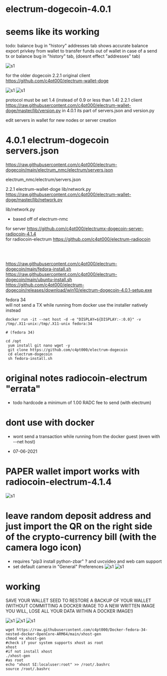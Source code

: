 # electrum-dogecoin-4.0.1 

# seems like its working


todo:
balance bug in "history" addresses tab shows accurate balance
export privkey from wallet to transfer funds out of wallet in case of a send tx or balance bug in "history" tab, (doesnt effect "addresses" tab)

![s1](https://raw.githubusercontent.com/c4pt000/electrum-radiocoin/main/balance-bug-check-addresses-tab.png)


for the older dogecoin 2.2.1 original client 
https://github.com/c4pt000/electrum-wallet-doge

![s1](https://raw.githubusercontent.com/c4pt000/electrum-dogecoin/main/electrum-receive.png)
![s1](https://raw.githubusercontent.com/c4pt000/electrum-dogecoin/main/electrum-receive.png)

protocol must be set 1.4 (instead of 0.9 or less than 1.4)
2.2.1 client https://raw.githubusercontent.com/c4pt000/electrum-wallet-doge/master/lib/version.py
in 4.0.1 its part of servers.json and version.py

edit servers in wallet for new nodes or server creation 

# 4.0.1 electrum-dogecoin servers.json
https://raw.githubusercontent.com/c4pt000/electrum-dogecoin/main/electrum_nmc/electrum/servers.json

electrum_nmc/electrum/servers.json

2.2.1 electrum-wallet-doge lib/network.py
https://raw.githubusercontent.com/c4pt000/electrum-wallet-doge/master/lib/network.py

lib/network.py



* based off of electrum-nmc

for server https://github.com/c4pt000/electrumx-dogecoin-server-radiocoin-4.1.4
<br>
for radiocoin-electrum https://github.com/c4pt000/electrum-radiocoin

<br>
<br>

https://raw.githubusercontent.com/c4pt000/electrum-dogecoin/main/fedora-install.sh
<br>
https://raw.githubusercontent.com/c4pt000/electrum-dogecoin/main/ubuntu-install.sh
<br>
https://github.com/c4pt000/electrum-dogecoin/releases/download/win10/electrum-dogecoin-4.0.1-setup.exe

fedora 34
<br>
will not send a TX while running from docker use the installer natively instead 
```
docker run -it --net host -d -e "DISPLAY=${DISPLAY:-:0.0}" -v /tmp/.X11-unix:/tmp/.X11-unix fedora:34

# (fedora 34)

cd /opt
 yum install git nano wget -y
 git clone https://github.com/c4pt000/electrum-dogecoin
 cd electrum-dogecoin
 sh fedora-install.sh
```




# original notes radiocoin-electrum "errata" 

 * todo hardcode  a minimum of 1.00 RADC fee to send (with electrum)

# dont use with docker
* wont send a transaction while running from the docker guest (even with --net host)

* 07-06-2021
# PAPER wallet import works with radiocoin-electrum-4.1.4
![s1](https://raw.githubusercontent.com/c4pt000/radiocoin/master/just-the-right-QR-code-ignore-the-left.png)
# leave random deposit address and just import the QR on the right side of the crypto-currency bill (with the camera logo icon) 
* requires "pip3 install python-zbar" ? and uvcvideo and web cam support
* set default camera in "General" Preferences
![s1](https://raw.githubusercontent.com/c4pt000/radiocoin/master/electrum-import-paper-QR-radiodollar.png)
![s1](https://raw.githubusercontent.com/c4pt000/radiocoin/master/radio-electrum-4.1.4.paper-sweep.png)

# working
SAVE YOUR WALLET SEED TO RESTORE A BACKUP OF YOUR WALLET
(WITHOUT COMMITTING A DOCKER IMAGE TO A NEW WRITTEN IMAGE YOU WILL, LOSE ALL YOUR DATA WITHIN A DOCKER IMAGE!)

![s1](https://github.com/c4pt000/radiocoin/releases/download/electrum-wallet/electrum--radiocoin-sign-broadcast.png)
![s1](https://github.com/c4pt000/radiocoin/releases/download/electrum-wallet/electrum-4.1.4-radiocoin-send-amount.png)
![s1](https://github.com/c4pt000/radiocoin/releases/download/electrum-wallet/electrum-finalize-transaction.png)
```
wget https://raw.githubusercontent.com/c4pt000/Docker-fedora-34-nested-docker-OpenCore-ARM64/main/xhost-gen
chmod +x xhost-gen
#check if your system supports xhost as root
xhost
#if not install xhost
./xhost-gen
#as root 
echo "xhost SI:localuser:root" >> /root/.bashrc
source /root/.bashrc

```
